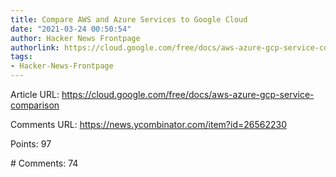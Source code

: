 ```yaml
---
title: Compare AWS and Azure Services to Google Cloud
date: "2021-03-24 00:50:54"
author: Hacker News Frontpage
authorlink: https://cloud.google.com/free/docs/aws-azure-gcp-service-comparison
tags:
- Hacker-News-Frontpage
---
```


<p>Article URL: <a href="https://cloud.google.com/free/docs/aws-azure-gcp-service-comparison">https://cloud.google.com/free/docs/aws-azure-gcp-service-comparison</a></p>
<p>Comments URL: <a href="https://news.ycombinator.com/item?id=26562230">https://news.ycombinator.com/item?id=26562230</a></p>
<p>Points: 97</p>
<p># Comments: 74</p>
